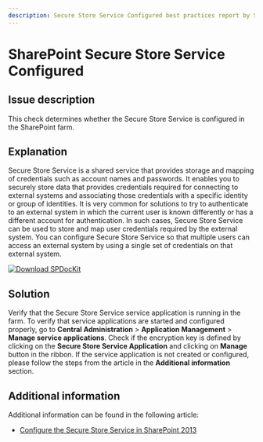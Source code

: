 ```yaml
---
description: Secure Store Service Configured best practices report by SPDocKit determines whether the Secure Store Service is configured in the SharePoint farm.
---
```


# SharePoint Secure Store Service Configured

## Issue description

This check determines whether the Secure Store Service is configured in the SharePoint farm.

## Explanation

Secure Store Service is a shared service that provides storage and mapping of credentials such as account names and passwords. It enables you to securely store data that provides credentials required for connecting to external systems and associating those credentials with a specific identity or group of identities. It is very common for solutions to try to authenticate to an external system in which the current user is known differently or has a different account for authentication. In such cases, Secure Store Service can be used to store and map user credentials required by the external system. You can configure Secure Store Service so that multiple users can access an external system by using a single set of credentials on that external system.

[![Download SPDocKit](../.gitbook/assets/spdockit_download.png)](http://bit.ly/2US0Zna)

## Solution

Verify that the Secure Store Service service application is running in the farm. To verify that service applications are started and configured properly, go to **Central Administration** &gt; **Application Management** &gt; **Manage service applications**. Check if the encryption key is defined by clicking on the **Secure Store Service Application** and clicking on **Manage** button in the ribbon. If the service application is not created or configured, please follow the steps from the article in the **Additional information** section.

## Additional information

Additional information can be found in the following article:

* [Configure the Secure Store Service in SharePoint 2013](https://technet.microsoft.com/en-us/library/ee806866.aspx)

